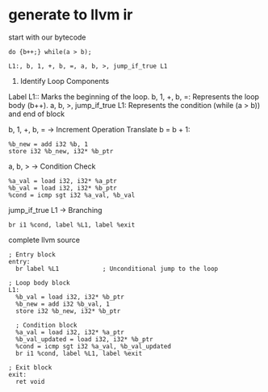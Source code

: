 # generate to llvm ir

start with our bytecode


`do {b++;} while(a > b);`

`L1:, b, 1, +, b, =, a, b, >, jump_if_true L1`

1. Identify Loop Components

Label L1:: Marks the beginning of the loop.
b, 1, +, b, =: Represents the loop body (b++).
a, b, >, jump_if_true L1: Represents the condition (while (a > b)) and end of block

b, 1, +, b, = → Increment Operation
Translate b = b + 1:

```
%b_new = add i32 %b, 1
store i32 %b_new, i32* %b_ptr
```

a, b, > → Condition Check

```
%a_val = load i32, i32* %a_ptr
%b_val = load i32, i32* %b_ptr
%cond = icmp sgt i32 %a_val, %b_val
```


jump_if_true L1 → Branching

```
br i1 %cond, label %L1, label %exit
```


complete llvm source


```
; Entry block
entry:
  br label %L1            ; Unconditional jump to the loop

; Loop body block
L1:
  %b_val = load i32, i32* %b_ptr
  %b_new = add i32 %b_val, 1
  store i32 %b_new, i32* %b_ptr

  ; Condition block
  %a_val = load i32, i32* %a_ptr
  %b_val_updated = load i32, i32* %b_ptr
  %cond = icmp sgt i32 %a_val, %b_val_updated
  br i1 %cond, label %L1, label %exit

; Exit block
exit:
  ret void
```
